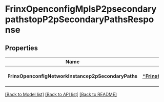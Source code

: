 # FrinxOpenconfigMplsP2psecondarypathstopP2pSecondaryPathsResponse

## Properties
Name | Type | Description | Notes
------------ | ------------- | ------------- | -------------
**FrinxOpenconfigNetworkInstancep2pSecondaryPaths** | [***FrinxOpenconfigMplsP2psecondarypathstopP2pSecondaryPaths**](frinx.openconfig.mpls.p2psecondarypathstop.P2pSecondaryPaths.md) |  | [optional] [default to null]

[[Back to Model list]](../README.md#documentation-for-models) [[Back to API list]](../README.md#documentation-for-api-endpoints) [[Back to README]](../README.md)


